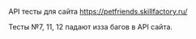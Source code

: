 API тесты для сайта https://petfriends.skillfactory.ru/

Тесты №7, 11, 12 падают изза багов в API сайта.
